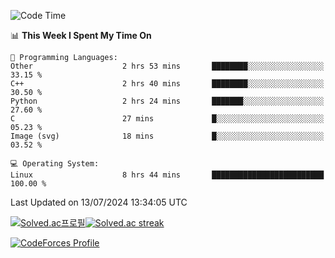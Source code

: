 
<!--START_SECTION:waka-->
![Code Time](http://img.shields.io/badge/Code%20Time-3%2C559%20hrs%2054%20mins-blue)

📊 **This Week I Spent My Time On** 

```text
💬 Programming Languages: 
Other                    2 hrs 53 mins       ████████░░░░░░░░░░░░░░░░░   33.15 % 
C++                      2 hrs 40 mins       ████████░░░░░░░░░░░░░░░░░   30.50 % 
Python                   2 hrs 24 mins       ███████░░░░░░░░░░░░░░░░░░   27.60 % 
C                        27 mins             █░░░░░░░░░░░░░░░░░░░░░░░░   05.23 % 
Image (svg)              18 mins             █░░░░░░░░░░░░░░░░░░░░░░░░   03.52 % 

💻 Operating System: 
Linux                    8 hrs 44 mins       █████████████████████████   100.00 % 
```


 Last Updated on 13/07/2024 13:34:05 UTC
<!--END_SECTION:waka-->


[![Solved.ac프로필](http://mazassumnida.wtf/api/generate_badge?boj=hckim96)](https://solved.ac/hckim96)[![Solved.ac streak](http://mazandi.herokuapp.com/api?handle=hckim96&theme=dark)](https://solved.ac/hckim96)


[![CodeForces Profile](https://cf.leed.at?id=hckim96)](https://codeforces.com/profile/hckim96)

